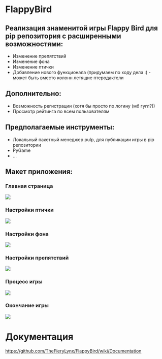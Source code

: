 # FlappyBird

## Реализация знаменитой игры Flappy Bird для pip репозитория с расширенными возможностями:

- Изменение препятствий
- Изменение фона
- Изменение птички
- Добавление нового функционала (придумаем по ходу дела :) - может быть вместо колонн летящие птеродактели

## Дополнительно:

- Возможность регистрации (хотя бы просто по логину (мб гугл?))
- Просмотр рейтинга по всем пользователям

## Предполагаемые инструменты:

- Локальный пакетный менеджер pulp, для публикации игры в pip репозитории
- PyGame
- ...

## Макет приложения:

### Главная страница

![](./images/menu.png)

### Настройки птички

![](./images/bird-settings.png)

### Настройки фона

![](./images/background-settings.png)

### Настройки препятствий

![](./images/barrier-settings.png)

### Процесс игры

![](./images/gameplay.png)

### Окончание игры

![](./images/game-over.png)

# Документация

https://github.com/TheFieryLynx/FlappyBird/wiki/Documentation
